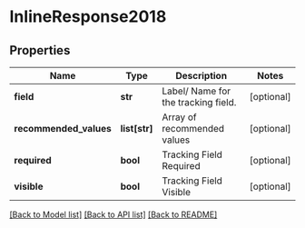 # InlineResponse2018

## Properties
Name | Type | Description | Notes
------------ | ------------- | ------------- | -------------
**field** | **str** | Label/ Name for the tracking field. | [optional] 
**recommended_values** | **list[str]** | Array of recommended values | [optional] 
**required** | **bool** | Tracking Field Required | [optional] 
**visible** | **bool** | Tracking Field Visible | [optional] 

[[Back to Model list]](../README.md#documentation-for-models) [[Back to API list]](../README.md#documentation-for-api-endpoints) [[Back to README]](../README.md)

